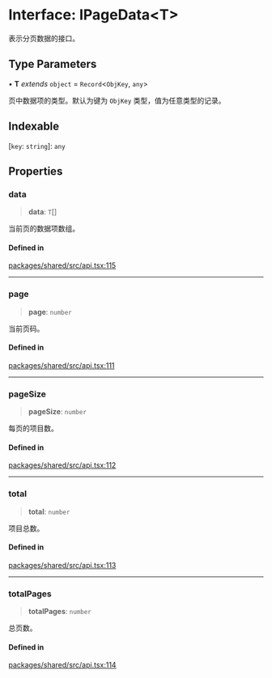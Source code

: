 # Interface: IPageData\<T\>

表示分页数据的接口。

## Type Parameters

• **T** *extends* `object` = `Record`\<`ObjKey`, `any`\>

页中数据项的类型。默认为键为 `ObjKey` 类型，值为任意类型的记录。

## Indexable

 \[`key`: `string`\]: `any`

## Properties

### data

> **data**: `T`[]

当前页的数据项数组。

#### Defined in

[packages/shared/src/api.tsx:115](https://github.com/yimoka/frontend/blob/b3e03ee786f624575c621abcdf4ca6391a862316/packages/shared/src/api.tsx#L115)

***

### page

> **page**: `number`

当前页码。

#### Defined in

[packages/shared/src/api.tsx:111](https://github.com/yimoka/frontend/blob/b3e03ee786f624575c621abcdf4ca6391a862316/packages/shared/src/api.tsx#L111)

***

### pageSize

> **pageSize**: `number`

每页的项目数。

#### Defined in

[packages/shared/src/api.tsx:112](https://github.com/yimoka/frontend/blob/b3e03ee786f624575c621abcdf4ca6391a862316/packages/shared/src/api.tsx#L112)

***

### total

> **total**: `number`

项目总数。

#### Defined in

[packages/shared/src/api.tsx:113](https://github.com/yimoka/frontend/blob/b3e03ee786f624575c621abcdf4ca6391a862316/packages/shared/src/api.tsx#L113)

***

### totalPages

> **totalPages**: `number`

总页数。

#### Defined in

[packages/shared/src/api.tsx:114](https://github.com/yimoka/frontend/blob/b3e03ee786f624575c621abcdf4ca6391a862316/packages/shared/src/api.tsx#L114)
